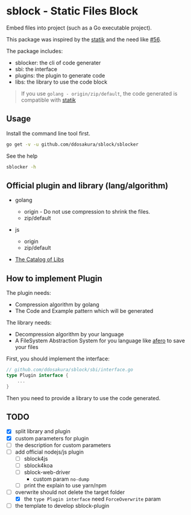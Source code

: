# sblock - Static Files Block

Embed files into project (such as a Go executable project).

This package was inspired by the [statik](https://github.com/rakyll/statik) and the need like [#56](https://github.com/rakyll/statik/issues/56).

The package includes:
+ sblocker: the cli of code generater
+ sbi: the interface
+ plugins: the plugin to generate code
+ libs: the library to use the code block

> If you use `golang - origin/zip/default`, the code generated is compatible with [statik](https://github.com/rakyll/statik)

## Usage

Install the command line tool first.

```bash
go get -v -u github.com/ddosakura/sblock/sblocker
```

See the help

```bash
sblocker -h
```

## Official plugin and library (lang/algorithm)

+ golang
    + origin - Do not use compression to shrink the files.
    + zip/default
+ js
    + origin
    + zip/default

+ [The Catalog of Libs](./libs/README.md)

## How to implement Plugin

The plugin needs:
+ Compression algorithm by golang
+ The Code and Example pattern which will be generated

The library needs:
+ Decompression algorithm by your language
+ A FileSystem Abstraction System for you language like [afero](https://github.com/spf13/afero) to save your files

First, you should implement the interface:

```go
// github.com/ddosakura/sblock/sbi/interface.go
type Plugin interface {
    ...
}
```

Then you need to provide a library to use the code generated.

## TODO

+ [x] split library and plugin
+ [x] custom parameters for plugin
+ [ ] the description for custom parameters
+ [ ] add official nodejs/js plugin
    + [ ] sblock4js
    + [ ] sblock4koa
    + [ ] sblock-web-driver
        + custom param `no-dump`
    + [ ] print the explain to use yarn/npm
+ [ ] overwrite should not delete the target folder
    + [x] the `type Plugin interface` need `ForceOverwrite` param
+ [ ] the template to develop sblock-plugin
